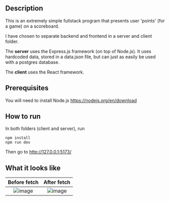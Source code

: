 ## Description
This is an extremely simple fullstack program that presents user 'points' (for a game) on a scoreboard.

I have chosen to separate backend and frontend in a server and client folder. 

The **server** uses the Express.js framework (on top of Node.js). It uses hardcoded data, stored in a data.json file, but can just as easily be used with a postgres database.

The **client** uses the React framework.

## Prerequisites
You will need to install Node.js https://nodejs.org/en/download

## How to run 
In both folders (client and server), run
```
npm install
npm run dev
```
Then go to http://127.0.0.1:5173/


## What it looks like
Before fetch               |  After fetch
:-------------------------:|:-------------------------:
![image](https://github.com/NiksenB/scoreboard-mini-project/assets/90034452/f5912297-5256-4caf-a749-b4a53a7d22a0)  |  ![image](https://github.com/NiksenB/scoreboard-mini-project/assets/90034452/d2b5e96f-ddb9-4dfa-acd2-d4279953fa4e)


